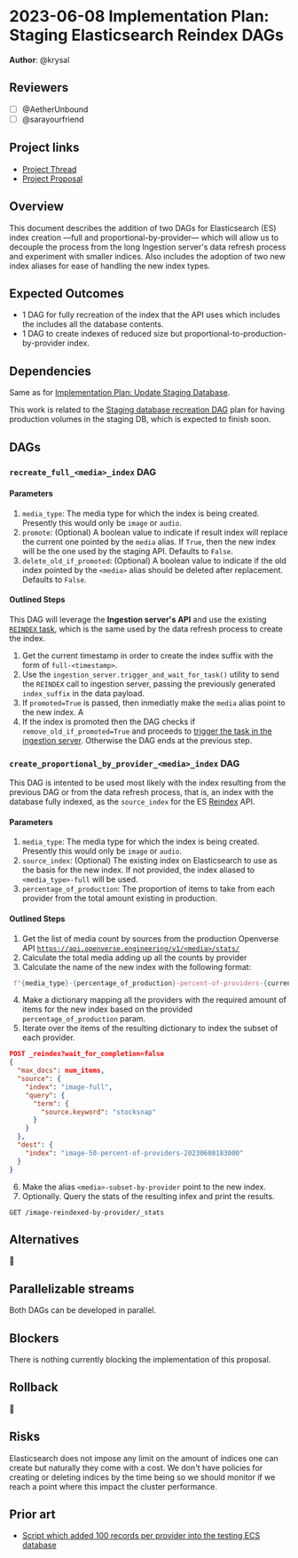 # 2023-06-08 Implementation Plan: Staging Elasticsearch Reindex DAGs

**Author**: @krysal

## Reviewers

- [ ] @AetherUnbound
- [ ] @sarayourfriend

## Project links

- [Project Thread](https://github.com/WordPress/openverse/issues/392)
- [Project Proposal](./20230331-project_proposal_search_relevancy_sandbox.md)

## Overview

This document describes the addition of two DAGs for Elasticsearch (ES) index
creation ––full and proportional-by-provider–– which will allow us to decouple
the process from the long Ingestion server's data refresh process and experiment
with smaller indices. Also includes the adoption of two new index aliases for
ease of handling the new index types.

## Expected Outcomes

- 1 DAG for fully recreation of the index that the API uses which includes the
  includes all the database contents.
- 1 DAG to create indexes of reduced size but
  proportional-to-production-by-provider index.

## Dependencies

Same as for
[Implementation Plan: Update Staging Database](./20230406-implementation_plan_update_staging_database.md).

This work is related to the
[Staging database recreation DAG](staging_db_recreation) plan for having
production volumes in the staging DB, which is expected to finish soon.

[staging_db_recreation]: https://github.com/WordPress/openverse/issues/1989

## DAGs

### `recreate_full_<media>_index` DAG

#### Parameters

1. `media_type`: The media type for which the index is being created. Presently
   this would only be `image` or `audio`.
2. `promote`: (Optional) A boolean value to indicate if result index will
   replace the current one pointed by the `media` alias. If `True`, then the new
   index will be the one used by the staging API. Defaults to `False`.
3. `delete_old_if_promoted`: (Optional) A boolean value to indicate if the old
   index pointed by the `<media>` alias should be deleted after replacement.
   Defaults to `False`.

#### Outlined Steps

This DAG will leverage the **Ingestion server's API** and use the existing
[`REINDEX` task](REINDEX), which is the same used by the data refresh process to
create the index.

1. Get the current timestamp in order to create the index suffix with the form
   of `full-<timestamp>`.
2. Use the `ingestion_server.trigger_and_wait_for_task()` utility to send the
   `REINDEX` call to ingestion server, passing the previously generated
   `index_suffix` in the data payload.
3. If `promoted=True` is passed, then inmediatly make the `media` alias point to
   the new index. A
4. If the index is promoted then the DAG checks if `remove_old_if_promoted=True`
   and proceeds to [trigger the task in the ingestion server](DELETE_INDEX).
   Otherwise the DAG ends at the previous step.

[reindex]:
  https://github.com/WordPress/openverse/blob/7427bbd4a8178d05a27e6fef07d70905ec7ef16b/ingestion_server/ingestion_server/indexer.py#L282
[delete_index]:
  https://github.com/WordPress/openverse/blob/7427bbd4a8178d05a27e6fef07d70905ec7ef16b/catalog/dags/data_refresh/data_refresh_task_factory.py#L222-L239

<!--------------------------------------------------------------------------->

### `create_proportional_by_provider_<media>_index` DAG

This DAG is intented to be used most likely with the index resulting from the
previous DAG or from the data refresh process, that is, an index with the
database fully indexed, as the `source_index` for the ES
[Reindex](es_reindex_api) API.

[es_reindex_api]:
  https://www.elastic.co/guide/en/elasticsearch/reference/7.12/docs-reindex.html

#### Parameters

1. `media_type`: The media type for which the index is being created. Presently
   this would only be `image` or `audio`.
2. `source_index`: (Optional) The existing index on Elasticsearch to use as the
   basis for the new index. If not provided, the index aliased to
   `<media_type>-full` will be used.
3. `percentage_of_production`: The proportion of items to take from each
   provider from the total amount existing in production.

#### Outlined Steps

1. Get the list of media count by sources from the production Openverse API
   [`https://api.openverse.engineering/v1/<media>/stats/`](https://api.openverse.engineering/v1/<media>/stats/)
2. Calculate the total media adding up all the counts by provider
3. Calculate the name of the new index with the following format:

```python
 f"{media_type}-{percentage_of_production}-percent-of-providers-{current_datetime}"
```

4. Make a dictionary mapping all the providers with the required amount of items
   for the new index based on the provided `percentage_of_production` param.
5. Iterate over the items of the resulting dictionary to index the subset of
   each provider.

```json
POST _reindex?wait_for_completion=false
{
  "max_docs": num_items,
  "source": {
    "index": "image-full",
    "query": {
      "term": {
        "source.keyword": "stocksnap"
      }
    }
  },
  "dest": {
    "index": "image-50-percent-of-providers-20230608183000"
  }
}
```

6. Make the alias `<media>-subset-by-provider` point to the new index.
7. Optionally. Query the stats of the resulting infex and print the results.

```
GET /image-reindexed-by-provider/_stats
```

## Alternatives

<!-- Describe any alternatives considered and why they were not chosen or recommended. -->

💭

## Parallelizable streams

Both DAGs can be developed in parallel.

## Blockers

There is nothing currently blocking the implementation of this proposal.

<!--
## Accessibility

 Are there specific accessibility concerns relevant to this plan? Do you expect new UI elements that would need particular care to ensure they're implemented in an accessible way? Consider also low-spec device and slow internet accessibility, if relevant. -->

## Rollback

<!-- How do we roll back this solution in the event of failure? Are there any steps that can not easily be rolled back? -->

🤔

## Risks

<!-- What risks are we taking with this solution? Are there risks that once taken can’t be undone?-->

Elasticsearch does not impose any limit on the amount of indices one can create
but naturally they come with a cost. We don't have policies for creating or
deleting indices by the time being so we should monitor if we reach a point
where this impact the cluster performance.

## Prior art

<!-- Include links to documents and resources that you used when coming up with your solution. Credit people who have contributed to the solution that you wish to acknowledge. -->

- [Script which added 100 records per provider into the testing ECS database](https://github.com/WordPress/openverse-infrastructure/pull/314)
